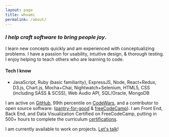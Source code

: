 ```yaml
---
layout: page
title: whoami
permalink: /about/
---
```


### *I help craft software to bring people joy*.
I learn new concepts quickly and am experienced with conceptualizing problems. I have a passion for usability, intuitive design, & thorough testing. I enjoy helping to teach others who are learning to code.

#### Tech I know
- JavaScript, Ruby (basic familiarity), ExpressJS, Node, React+Redux, D3.js, Chart.js, Mocha+Chai, Nightwatch+Selenium, HTML5, CSS (including SASS & SCSS), Web Audio API, SQL/Oracle, MongoDB

I am active on [GitHub](https://github.com/thmsdnnr), 99th percentile on [CodeWars](https://www.codewars.com/users/thmsdnnr), and a contributor to open source software: ([pantry-for-good](https://github.com/freeCodeCamp/pantry-for-good/) & [freeCodeCamp](https://github.com/freeCodeCamp/freeCodeCamp)). I am Front End, Back End, and Data Visualization Certified on FreeCodeCamp, putting in 500+ hours to complete the curriculum [certifications](https://www.freecodecamp.org/thmsdnnr).

I am currently available to work on projects. [Let's talk](mailto:thmsdnnr@gmail.com)!
